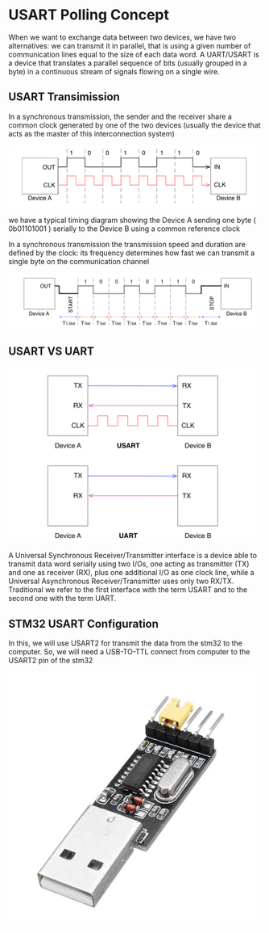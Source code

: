 # USART Polling Concept

When we want to exchange data between two devices, we have two alternatives: we can transmit it in parallel, that is using a given number of communication lines equal to the size
of each data word. A UART/USART is a device that translates a parallel sequence of bits (usually grouped in a byte) in a continuous stream of signals flowing on a single
wire.

## USART Transimission

In a synchronous transmission, the sender and the receiver share a common clock generated by one of the two devices (usually the
device that acts as the master of this interconnection system)

![stm32F407VGT6](https://github.com/Theara-Seng/stm32_lab/blob/main/usart_polling/image/data.png)

we have a typical timing diagram showing the Device A sending one byte ( 0b01101001 ) serially to the Device B using a common reference clock


In a synchronous transmission the transmission speed and duration are defined by the clock: its frequency determines how fast we can transmit a single byte on the communication channel


![stm32F407VGT6](https://github.com/Theara-Seng/stm32_lab/blob/main/usart_polling/image/st.png)

## USART VS UART


![stm32F407VGT6](https://github.com/Theara-Seng/stm32_lab/blob/main/usart_polling/image/usart_uart.png)

A Universal Synchronous Receiver/Transmitter interface is a device able to transmit data word serially using two I/Os, one acting as transmitter (TX) and one as receiver (RX), plus one additional
I/O as one clock line, while a Universal Asynchronous Receiver/Transmitter uses only two RX/TX. Traditional we refer to the first interface with the term USART and to the
second one with the term UART.

## STM32 USART Configuration

In this, we will use USART2 for transmit the data from the stm32 to the computer. So, we will need a USB-TO-TTL connect from computer to the USART2 pin of the stm32



![stm32F407VGT6](https://github.com/Theara-Seng/stm32_lab/blob/main/usart_polling/image/usb_to_ttl.jpg)

